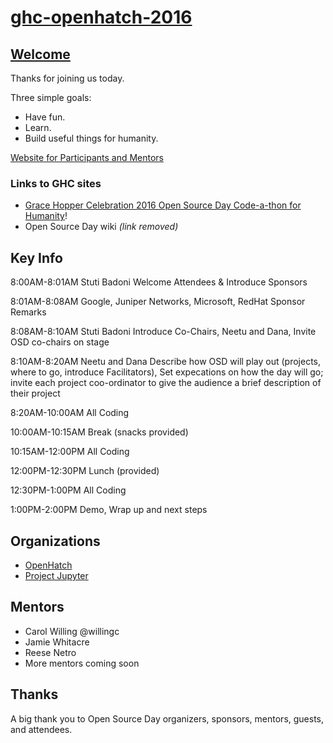# [ghc-openhatch-2016](https://willingc.github.io/ghc-openhatch-2016/welcome/)

## [Welcome](https://willingc.github.io/ghc-openhatch-2016/welcome/)

Thanks for joining us today.

Three simple goals:

- Have fun.
- Learn.  
- Build useful things for humanity.

[Website for Participants and Mentors](https://willingc.github.io/ghc-openhatch-2016/welcome/)

###  Links to GHC sites

- [Grace Hopper Celebration 2016 Open Source Day Code-a-thon for Humanity](https://ghc.anitaborg.org/2016-attend/conference-overview/open-source-day/)!
- Open Source Day wiki _(link removed)_

## Key Info

8:00AM-8:01AM	Stuti Badoni	Welcome Attendees & Introduce Sponsors

8:01AM-8:08AM	Google, Juniper Networks, Microsoft, RedHat Sponsor Remarks

8:08AM-8:10AM	Stuti Badoni	Introduce Co-Chairs, Neetu and Dana, Invite OSD co-chairs on stage

8:10AM-8:20AM	Neetu and Dana	Describe how OSD will play out (projects, where to go, introduce Facilitators), Set expecations on how the day will go; invite each project coo-ordinator to give the audience a brief description of their project

8:20AM-10:00AM	All Coding 

10:00AM-10:15AM	Break (snacks provided)

10:15AM-12:00PM	All Coding 

12:00PM-12:30PM	Lunch (provided)

12:30PM-1:00PM	All Coding 

1:00PM-2:00PM	Demo, Wrap up and next steps

## Organizations

- [OpenHatch](https://openhatch.org)
- [Project Jupyter](https://jupyter.org)

## Mentors

- Carol Willing @willingc
- Jamie Whitacre
- Reese Netro
- More mentors coming soon

## Thanks

A big thank you to Open Source Day organizers, sponsors, mentors, guests, and attendees.
